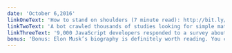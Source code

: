 ```yaml
---
date: 'October 6,2016'
linkOneText: 'How to stand on shoulders (7 minute read): http://bit.ly/2dgjmMZ'
linkTwoText: 'A bot crawled thousands of studies looking for simple math errors. It found quite a few (6 minute read): http://bit.ly/2dTqhQQ'
linkThreeText: '9,000 JavaScript developers responded to a survey about who they are and what tools they use (5 to 30 minute read): http://bit.ly/2dwJu7M'
bonus: 'Bonus: Elon Musk’s biography is definitely worth reading. You can get the audiobook for free with a free trial of Audible (13 hour listen): http://amzn.to/2aAvfvM'
---
```

